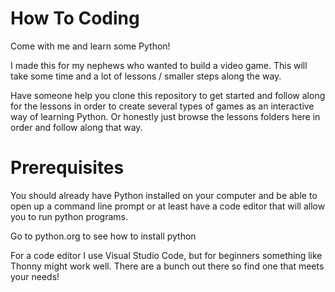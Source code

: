 # How To Coding

Come with me and learn some Python!

I made this for my nephews who wanted to build a video game. This will take some time and a lot of lessons / smaller steps along the way.

Have someone help you clone this repository to get started and follow along for the lessons in order to create several types of games as an interactive way of learning Python. Or honestly just browse the lessons folders here in order and follow along that way.

# Prerequisites

You should already have Python installed on your computer and be able to open up a command line prompt or at least have a code editor that will allow you to run python programs.

Go to python.org to see how to install python

For a code editor I use Visual Studio Code, but for beginners something like Thonny might work well. There are a bunch out there so find one that meets your needs!
